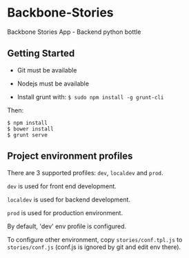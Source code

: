 Backbone-Stories
================

Backbone Stories App - Backend python bottle



Getting Started
---------------

- Git must be available

- Nodejs must be available

- Install grunt with: `$ sudo npm install -g grunt-cli`

Then:

```
$ npm install
$ bower install
$ grunt serve
```

Project environment profiles
----------------------------

There are 3 supported profiles: `dev`, `localdev` and `prod`.

`dev` is used for front end development.

`localdev` is used for backend development.

`prod` is used for production environment.


By default, 'dev' env profile is configured.

To configure other environment, copy `stories/conf.tpl.js` to `stories/conf.js` (conf.js is
ignored by git and edit env there).
